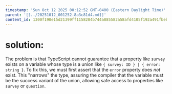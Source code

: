 ```yaml
---
timestamp: 'Sun Oct 12 2025 00:12:52 GMT-0400 (Eastern Daylight Time)'
parent: '[[../20251012_001252.8a3c81d4.md]]'
content_id: 1300f190e15d21399ff1158284b744a885582a58afd4105f192a491fbeb03bda
---
```


# solution:

The problem is that TypeScript cannot guarantee that a property like `survey` exists on a variable whose type is a union like `{ survey: ID } | { error: string }`. To fix this, we must first assert that the `error` property does *not* exist. This "narrows" the type, assuring the compiler that the variable must be the success variant of the union, allowing safe access to properties like `survey` or `question`.
